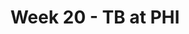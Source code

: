 ---
layout: game
title: Week 20 - TB at PHI
season: 2002
game_id: 2002_20_TB_PHI
away_team: TB
home_team: PHI
---
